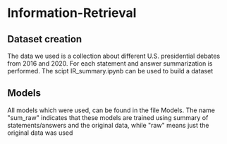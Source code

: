 # Information-Retrieval

## Dataset creation

The data we used is a collection about different U.S. presidential debates from 2016 and 2020. For each statement and answer summarization is performed. The scipt IR_summary.ipynb can be used to build a dataset

## Models

All models which were used, can be found in the file Models. The name "sum_raw" indicates that these models are trained using summary of statements/answers and the original data, while "raw" means just the original data was used 
